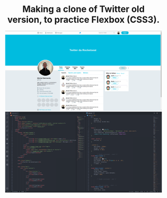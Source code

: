 <h1 align="center">
Making a clone of Twitter old version, to practice Flexbox (CSS3).    
</h1
<h1 align="center">
    <img alt="Be The Hero" src="https://github.com/michelbernardods/clonertweeter/blob/master/img.png"  />
    <img alt="Be The Hero" src="https://github.com/michelbernardods/clonertweeter/blob/master/imgcode.png"  />
</h1>
